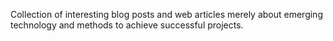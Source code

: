 Collection of interesting blog posts and web articles merely about emerging technology and methods to achieve successful projects.
